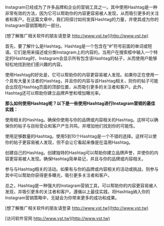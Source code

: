 Instagram已经成为了许多品牌和企业的营销工具之一。其中使用Hashtag是一种非常有效的方法，因为它可以帮助你的内容更容易被人发现，从而吸引更多的关注者和客户。在这篇文章中，我们将探讨如何发挥Hashtag的力量，并使其成为你的Instagram营销策略的一部分。

[想了解推广相关软件的朋友请登录 http://www.vst.tw](http://www.vst.tw)

首先，要了解什么是Hashtag。Hashtag是一个包含在“#”符号前面的单词或短语。它们是用来描述或分类Instagram上的内容的。当用户在搜索框中输入一个特定的Hashtag时，Instagram会显示所有包含该Hashtag的帖子，从而使用户能够轻松地找到他们感兴趣的内容。

使用Hashtag的好处是，它可以帮助你的内容更容易被人发现。如果你正在使用一个具有大量关注者的Hashtag，并且你的内容与该Hashtag相关，则你的帖子可能会出现在Hashtag页面的顶部位置，从而吸引更多的关注者和客户。此外，Hashtag还可以帮助你建立品牌声誉和增加曝光率。

**那么如何使用Hashtag呢？以下是一些使用Hashtag进行Instagram营销的最佳实践：**

使用相关的Hashtag。确保你使用与你的品牌或内容相关的Hashtag。这样可以确保你的帖子与目标受众和客户产生共鸣，并增加他们找到你的可能性。

使用足够数量的Hashtag。使用5到10个Hashtag是一个不错的选择。这样可以使你的帖子更容易被人发现，但不会让它看起来像是在滥用Hashtag。

创建自己的Hashtag。创建独特的Hashtag可以帮助你建立品牌声誉，并使你的内容更容易被人发现。确保Hashtag简单易记，并且与你的品牌或内容相关。

参与与Hashtag相关的活动。如果有与你的品牌或内容相关的活动或挑战，则参与其中可以帮助你获得更多曝光，吸引更多关注者和客户。

总之，Hashtag是一种强大的Instagram营销工具，可以帮助你的内容更容易被人发现，并吸引更多的关注者和客户。遵循以上最佳实践，将Hashtag纳入你的Instagram营销策略中，无疑会为你带来更多的成功和成果。

[想了解推广相关软件的朋友请登录 http://www.vst.tw](http://www.vst.tw)


[访问软件官网 http://www.vst.tw](http://www.vst.tw)
